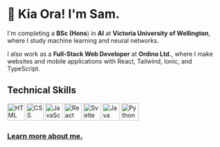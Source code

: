 # 👋 Kia Ora! I'm Sam.

I'm completing a **BSc (Hons**) in **AI** at **Victoria University of Wellington**, where I study machine learning and neural networks.

I also work as a **Full-Stack Web Developer** at **Ordino Ltd.**, where I make websites and mobile applications with React, Tailwind, Ionic, and TypeScript.


## Technical Skills
<img src='https://github.com/sam-mata/sam-mata/assets/49130157/b9c0ef68-c166-4a0e-90c7-1601a41e42fb' alt='HTML' height='40'>
<img src='https://github.com/sam-mata/sam-mata/assets/49130157/767359b0-a84b-43f4-ab07-158c2b878432' alt='CSS' height='40'>
<img src='https://github.com/sam-mata/sam-mata/assets/49130157/0d6f7bf9-f84b-4487-b1fd-acc19a1750a1' alt='JavaScript' height='40'>
<img src='https://github.com/sam-mata/sam-mata/assets/49130157/04c6744c-9410-4a7e-a9e1-d296d7aac573' alt='React' height='40'>
<img src='https://github.com/sam-mata/sam-mata/assets/49130157/84ba1bc8-ff42-4dcc-b140-8455869479a5' alt='Svelte' height='40'>
<img src='https://github.com/sam-mata/sam-mata/assets/49130157/95a80d50-480a-4142-8842-3f0763594b8a' alt='Java' height='40'>
<img src='https://github.com/sam-mata/sam-mata/assets/49130157/e444b110-ef2d-4597-8458-7b059513a83e' alt='Python' height='40'>

### [Learn more about me.](https://www.sammata.nz/)
